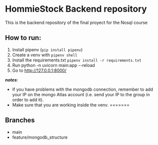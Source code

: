 # HommieStock Backend repository

This is the backend repository of the final proyect for the Nosql course

## How to run:

1. Install pipenv (`pip install pipenv`)
2. Create a venv with `pipenv shell` 
3. Install the requirements.txt `pipenv install -r requirements.txt`
4. Run python -n uvicorn main:app --reload
5. Go to http://127.0.0.1:8000/

_**notes**_: 
* If you have problems with the mongodb connection, remember to add your IP on the mongo Atlas account (i.e. send your IP to the group in order to add it).
* Make sure that you are working inside the venv.
=======
## Branches

*   main
*   feature/mongodb_structure
